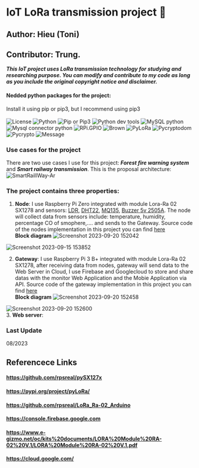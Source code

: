 # IoT LoRa transmission project 📡
## Author: Hieu (Toni)
## Contributor: Trung.
_**This IoT project uses LoRa transmission technology for studying and researching purpose. You can modify and contribute to my code as long as you include the original copyright notice and disclaimer.**_
#### Nedded python packages for the project:
Install it using pip or pip3, but I recommend using pip3
</br>
</br>
![License](https://img.shields.io/badge/license-MIT_License-purple)
![Python](https://img.shields.io/badge/python-3.8%2B-blue)
![Pip or Pip3](https://img.shields.io/badge/pip-23.2.1-green)
![Python dev tools](https://img.shields.io/badge/python_dev_tools-2023.3.24-yellow)
![MySQL python](https://img.shields.io/badge/MySQL_python-1.2.5-orange)
![Mysql connector python](https://img.shields.io/badge/mysql_connector_python-8.1.0-purple)
![RPi.GPIO](https://img.shields.io/badge/RPi.GPIO-0.7.1-pink)
![Brown](https://img.shields.io/badge/spidev-3.6-brown)
![PyLoRa](https://img.shields.io/badge/pyLoRa-0.3.1-white)
![Pycryptodom](https://img.shields.io/badge/pycryptodome-3.18.0-cyan)
![Pycrypto](https://img.shields.io/badge/pycrypto-2.6.1-teal)
![Message](https://img.shields.io/badge/Clone_the_project_and_follow_my_guides_step_by_step_%F0%9F%A7%90-8A2BE2)
### Use cases for the project
There are two use cases I use for this project: **_Forest fire warning system_** and **_Smart railway transmission_**.
This is the proposal architecture:
![SmartRaillWay-Ar](https://github.com/tovanhieu/LoraSX1278-Raspberrypi/assets/26000753/db29cfce-e03b-4f91-b2c6-8f8bd13932bb)

### The project contains three properties:
1. **Node**: I use Raspberry Pi Zero integrated with module Lora-Ra 02 SX1278 and sensors: [LDR](https://www.electronicaembajadores.com/en/Productos/Detalle/SSLDR67/sensors/color-light-sensors/ldr-resistance-5-9-x-7-mm-light-sensor/), [DHT22](https://www.cytrontech.vn/p-dht22-temperature-and-humidity-sensor?currency=VND&gad=1&gclid=CjwKCAjwgZCoBhBnEiwAz35RwhM8Gy4RZTgACKgCrHPCX7Fv3yhTXUskpHNxDMKpxeUEgw8sGi9hShoCt6oQAvD_BwE), [MQ135](https://hshop.vn/products/cam-bien-chat-luong-khong-khi-mq-139), [Buzzer 5v 2505A](https://shopee.vn/C%C3%B2i-Xung-5V-12x25MM-USP-2505A-i.151571719.9926169242). The node will collect data from sensors include: temperature, humidity, percentage CO of smophere,.... and sends to the Gateway. Source code of the nodes implementation in this project you can find [here](https://github.com/tovanhieu/LoraProject/blob/master/Raspberrypi%20Zero-Node/LORA_NODE_01_encrypted.py)<br>
**Block diagram**
![Screenshot 2023-09-20 152042](https://github.com/tovanhieu/LoraSX1278-Raspberrypi/assets/26000753/7314a3fa-8923-4f38-abfd-eb6f5166c908)

![Screenshot 2023-09-15 153852](https://github.com/tovanhieu/LoraSX1278-Raspberrypi/assets/26000753/d05df0bf-b602-43f0-b2c6-11e40e0fce68)

2. **Gateway**: I use Raspberry Pi 3 B+ integrated with module Lora-Ra 02 SX1278, after receiving data from nodes, gateway will send data to the Web Server in Cloud, I use Firebase and Googlecloud to store and share datas with the monitor Web Application and the Mobie Application via API. Source code of the gateway implementation in this project you can find [here](https://github.com/tovanhieu/LoraSX1278-Raspberrypi/blob/master/RaspberryPi-Gateway/LORA_Gateway-01_encrypted.py)<br>
**Block diagram**
![Screenshot 2023-09-20 152458](https://github.com/tovanhieu/LoraSX1278-Raspberrypi/assets/26000753/b6f740de-5876-41ba-b84b-e633b73199c5)

![Screenshot 2023-09-20 152600](https://github.com/tovanhieu/LoraSX1278-Raspberrypi/assets/26000753/c2462c20-ad09-46a0-82a1-a62fbf7feb8b)<br>
3. **Web server**: 

### Last Update 
08/2023
## Referencece Links
#### https://github.com/rpsreal/pySX127x
#### https://pypi.org/project/pyLoRa/
#### https://github.com/rpsreal/LoRa_Ra-02_Arduino
#### https://console.firebase.google.com
#### https://www.e-gizmo.net/oc/kits%20documents/LORA%20Module%20RA-02%20V.1/LORA%20Module%20RA-02%20V.1.pdf
#### https://cloud.google.com/
